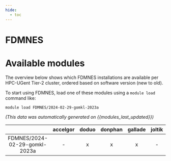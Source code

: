```yaml
---
hide:
  - toc
---
```


FDMNES
======

# Available modules


The overview below shows which FDMNES installations are available per HPC-UGent Tier-2 cluster, ordered based on software version (new to old).

To start using FDMNES, load one of these modules using a `module load` command like:

```shell
module load FDMNES/2024-02-29-gomkl-2023a
```

*(This data was automatically generated on {{modules_last_updated}})*  

| |accelgor|doduo|donphan|gallade|joltik|shinx|
| :---: | :---: | :---: | :---: | :---: | :---: | :---: |
|FDMNES/2024-02-29-gomkl-2023a|-|x|x|x|-|x|
